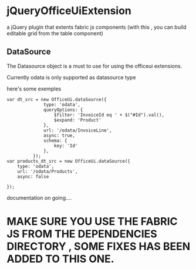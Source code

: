 # jQueryOfficeUiExtension
a jQuery plugin that extents fabric js components (with this , you can build editable grid from the table component)


## DataSource

The Datasource object is a must to use for using the officeui extensions.

Currently odata is only supported as datasource type

here's some exemples
```
var dt_src = new OfficeUi.dataSource({
              type: 'odata',
              queryOptions: {
                  $filter: 'InvoiceId eq ' + $("#Id").val(),
                  $expand: 'Product'
              },
              url: '/odata/InvoiceLine',
              async: true,
              schema: {
                  key: 'Id'
              },
          });
var products_dt_src = new OfficeUi.dataSource({
    type: 'odata',
    url: '/odata/Products',
    async: false

});
```


documentation on going....


# MAKE SURE YOU USE THE FABRIC JS FROM THE DEPENDENCIES DIRECTORY , SOME FIXES HAS BEEN ADDED TO THIS ONE.
